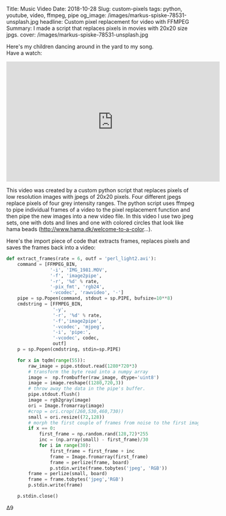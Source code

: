 Title: Music Video
Date: 2018-10-28
Slug: custom-pixels
tags: python, youtube, video, ffmpeg, pipe
og_image: /images/markus-spiske-78531-unsplash.jpg
headline: Custom pixel replacement for video with FFMPEG
Summary: I made a script that replaces pixels in movies with 20x20 size jpgs.
cover: /images/markus-spiske-78531-unsplash.jpg

Here's my children dancing around in the yard to my song.  
Have a watch:

<iframe width="560" height="315" src="https://www.youtube.com/embed/7qvhSWrXff4" frameborder="0" allow="autoplay; encrypted-media" allowfullscreen></iframe>

This video was created by a custom python script that replaces pixels of low resolution images with jpegs of 20x20 pixels. Four different jpegs replace pixels of four grey intensity ranges. The python script uses ffmpeg to pipe individual frames of a video to the pixel replacement function and then pipe the new images into a new video file. In this video I use two jpeg sets, one with dots and lines and one with colored circles that look like hama beads (<http://www.hama.dk/welcome-to-a-color>...).  

Here's the import piece of code that extracts frames, replaces pixels and saves the frames back into a video:
```python
def extract_frames(rate = 6, outf = 'perl_light2.avi'):    
    command = [FFMPEG_BIN,
                '-i', 'IMG_1981.MOV',
                '-f', 'image2pipe',
                '-r', '%d' % rate,
                '-pix_fmt', 'rgb24',
                '-vcodec', 'rawvideo', '-']
    pipe = sp.Popen(command, stdout = sp.PIPE, bufsize=10**8)
    cmdstring = [FFMPEG_BIN,
                 '-y',
                 '-r', '%d' % rate,
                 '-f','image2pipe',
                 '-vcodec', 'mjpeg',
                 '-i', 'pipe:',
                 '-vcodec', codec,             
                 outf]
    p = sp.Popen(cmdstring, stdin=sp.PIPE)  

    for x in tqdm(range(55)):         
        raw_image = pipe.stdout.read(1280*720*3)
        # transform the byte read into a numpy array
        image =  np.frombuffer(raw_image, dtype='uint8')
        image = image.reshape((1280,720,3))    
        # throw away the data in the pipe's buffer.
        pipe.stdout.flush()
        image = rgb2gray(image)        
        ori = Image.fromarray(image)
        #crop = ori.crop((260,530,460,730))
        small = ori.resize((72,128))
        # morph the first couple of frames from noise to the first image
        if x == 0:            
            first_frame = np.random.rand(128,72)*255
            inc = (np.array(small) - first_frame)/30        
            for i in range(30):
                first_frame = first_frame + inc
                frame = Image.fromarray(first_frame)
                frame = perlize(frame, board)
                p.stdin.write(frame.tobytes('jpeg', 'RGB'))              
        frame = perlize(small, board)        
        frame = frame.tobytes('jpeg','RGB')
        p.stdin.write(frame)

    p.stdin.close()
```
&#916;9
